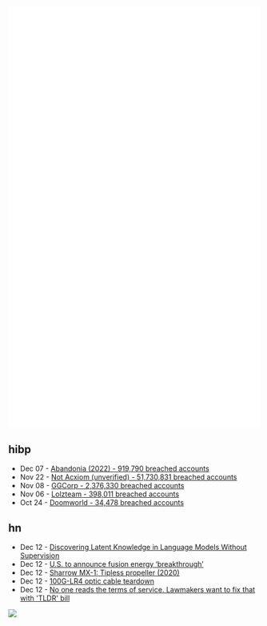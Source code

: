 ![Metrics](https://raw.githubusercontent.com/phixion/phixion/master/metrics.svg)

## hibp

<!--
for https://github.com/phixion/phixion/blob/main/.github/workflows/feeds.yml
-->
<!--START_SECTION:haveibeenpwnd-->
- Dec 07 - [Abandonia (2022) - 919,790 breached accounts](https://haveibeenpwned.com/PwnedWebsites#Abandonia2022)
- Nov 22 - [Not Acxiom (unverified) - 51,730,831 breached accounts](https://haveibeenpwned.com/PwnedWebsites#NotAcxiom)
- Nov 08 - [GGCorp - 2,376,330 breached accounts](https://haveibeenpwned.com/PwnedWebsites#GGCorp)
- Nov 06 - [Lolzteam - 398,011 breached accounts](https://haveibeenpwned.com/PwnedWebsites#Lolzteam)
- Oct 24 - [Doomworld - 34,478 breached accounts](https://haveibeenpwned.com/PwnedWebsites#Doomworld)
<!--END_SECTION:haveibeenpwnd-->

## hn

<!--
for https://github.com/phixion/phixion/blob/main/.github/workflows/feeds.yml
-->
<!--START_SECTION:hn-->
- Dec 12 - [Discovering Latent Knowledge in Language Models Without Supervision](https://arxiv.org/abs/2212.03827)
- Dec 12 - [U.S. to announce fusion energy ‘breakthrough’](https://www.washingtonpost.com/business/2022/12/11/fusion-nuclear-energy-breakthrough/)
- Dec 12 - [Sharrow MX-1: Tipless propeller (2020)](https://www.mby.com/gear/sharrow-mx-1-tipless-propeller-110120)
- Dec 12 - [100G-LR4 optic cable teardown](https://social.afront.org/@kwf/109492743645650432)
- Dec 12 - [No one reads the terms of service. Lawmakers want to fix that with 'TLDR' bill](https://www.washingtonpost.com/politics/2022/01/13/no-one-reads-terms-service-lawmakers-want-fix-that-with-new-tldr-bill/)
<!--END_SECTION:hn-->

<!--
for https://yhype.me
-->
![](https://hit.yhype.me/github/profile?user_id=13013670)
